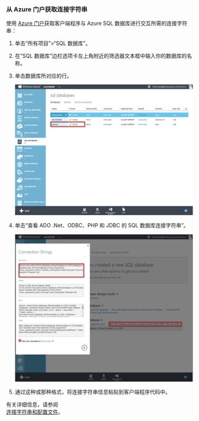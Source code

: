 
<!--
includes/sql-database-include-connection-string-20-portalshots.md

Latest Freshness check:  2015-09-02 , GeneMi.

## Connection string
-->


### 从 Azure 门户获取连接字符串


使用 [Azure 门户](https://manage.windowsazure.cn/)获取客户端程序与 Azure SQL 数据库进行交互所需的连接字符串：


1. 单击“所有项目”>“SQL 数据库”。

2. 在“SQL 数据库”边栏选项卡左上角附近的筛选器文本框中输入你的数据库的名称。

3. 单击数据库所对应的行。
 
	![用于隔离数据库的筛选器][10-FilterDatabase]

5. 单击“查看 ADO .Net、ODBC、PHP 和 JDBC 的 SQL 数据库连接字符串”。

	![复制数据库的 ADO 连接字符串][20-CopyAdoConnectionString]
 
7. 通过这种或那种格式，将连接字符串信息粘贴到客户端程序代码中。



有关详细信息，请参阅<br/>[连接字符串和配置文件](http://msdn.microsoft.com/zh-cn/library/ms254494.aspx)。



<!-- Image references. -->

[10-FilterDatabase]: ./media/sql-database-include-connection-string-20-portalshots/connqry-connstr-a.png

[20-CopyAdoConnectionString]: ./media/sql-database-include-connection-string-20-portalshots/connqry-connstr-b.png


<!--
These three includes/ files are a sequenced set, but you can pick and choose:

includes/sql-database-include-connection-string-20-portalshots.md
includes/sql-database-include-connection-string-30-compare.md
includes/sql-database-include-connection-string-40-config.md
-->

<!---HONumber=74-->